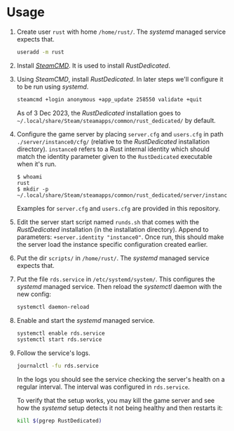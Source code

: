 # Usage

1. Create user `rust` with home `/home/rust/`. The _systemd_ managed service
   expects that.

   ```bash
   useradd -m rust
   ```

2. Install [_SteamCMD_](https://developer.valvesoftware.com/wiki/SteamCMD). It is
   used to install _RustDedicated_.

3. Using _SteamCMD_, install _RustDedicated_. In later steps we'll configure
   it to be run using _systemd_.

   ```bash
   steamcmd +login anonymous +app_update 258550 validate +quit
   ```

   As of 3 Dec 2023, the _RustDedicated_ installation goes to
   `~/.local/share/Steam/steamapps/common/rust_dedicated/` by default.

4. Configure the game server by placing `server.cfg` and `users.cfg` in path
   `./server/instance0/cfg/` (relative to the _RustDedicated_ installation
   directory). `instance0` refers to a Rust internal identity which should match
   the identity parameter given to the `RustDedicated` executable when it's run.

   ```
   $ whoami
   rust
   $ mkdir -p ~/.local/share/Steam/steamapps/common/rust_dedicated/server/instance0/cfg
   ```

   Examples for `server.cfg` and `users.cfg` are provided in this repository.

5. Edit the server start script named `runds.sh` that comes with the _RustDedicated_
   installation (in the installation directory). Append to parameters:
   `+server.identity "instance0"`. Once run, this should make the server load
   the instance specific configuration created earlier.

6. Put the dir `scripts/` in `/home/rust/`. The _systemd_ managed service
   expects that.

7. Put the file `rds.service` in `/etc/systemd/system/`. This configures the
   _systemd_ managed service. Then reload the _systemctl_ daemon with the new
   config:

   ```bash
   systemctl daemon-reload
   ```

8. Enable and start the _systemd_ managed service.

   ```bash
   systemctl enable rds.service
   systemctl start rds.service
   ```

9. Follow the service's logs.

   ```bash
   journalctl -fu rds.service
   ```

   In the logs you should see the service checking the server's health on a
   regular interval. The interval was configured in `rds.service`.

   To verify that the setup works, you may kill the game server and see how
   the _systemd_ setup detects it not being healthy and then restarts it:

   ```bash
   kill $(pgrep RustDedicated)
   ```
